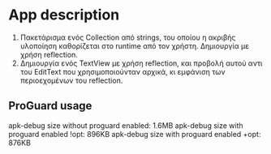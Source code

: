 # App description
1. Πακετάρισμα ενός Collection από strings, του οποίου η ακριβής υλοποίηση καθορίζεται στο runtime από τον χρήστη. Δημιουργία με χρήση reflection.
2. Δημιουργία ενός TextView με χρήση reflection, και προβολή αυτού αντι του EditText που χρησιμοποιούνταν αρχικά, κι εμφάνιση των περιοεχομένων του reflection.

## ProGuard usage
apk-debug size without proguard enabled:    1.6MB
apk-debug size with proguard enabled !opt:  896KB
apk-debug size with proguard enabled +opt:  876KB

